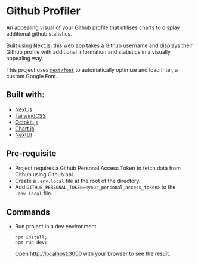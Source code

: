 # Github Profiler

An appealing visual of your Github profile that utilises charts to display additional github statistics.

Built using Next.js, this web app takes a Github username and displays their Github profile with additional information and statistics in a visually appealing way.

This project uses [`next/font`](https://nextjs.org/docs/basic-features/font-optimization) to automatically optimize and load Inter, a custom Google Font.

## Built with:

- [Next.js](https://nextjs.org/)
- [TailwindCSS](https://tailwindcss.com/)
- [Octokit.js](https://github.com/octokit/octokit.js)
- [Chart.js](https://www.chartjs.org/)
- [NextUI](https://nextui.org/)

## Pre-requisite

- Project requires a Github Personal Access Token to fetch data from Github using Github api.
- Create a `.env.local` file at the root of the directory.
- Add `GITHUB_PERSONAL_TOKEN=<your_personal_access_token>` to the `.env.local` file.

## Commands

- Run project in a dev environment
  ```
  npm install;
  npm run dev;
  ```
  Open [http://localhost:3000](http://localhost:3000) with your browser to see the result.
